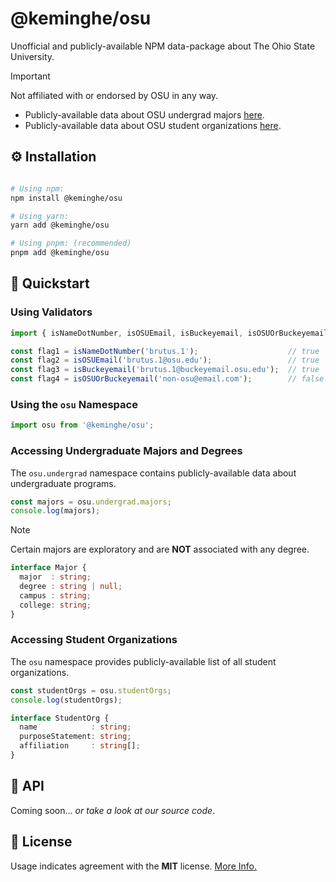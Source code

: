 # @keminghe/osu

Unofficial and publicly-available NPM data-package about The Ohio State University.

> [!IMPORTANT]
> 
> Not affiliated with or endorsed by OSU in any way.
>
> * Publicly-available data about OSU undergrad majors [here](https://undergrad.osu.edu/majors-and-academics/majors).
> * Publicly-available data about OSU student organizations [here](https://activities.osu.edu/involvement/student_organizations).

## :gear: Installation

```bash

# Using npm:
npm install @keminghe/osu

# Using yarn:
yarn add @keminghe/osu

# Using pnpm: (recommended)
pnpm add @keminghe/osu
```

## :rocket: Quickstart

### Using Validators

```typescript
import { isNameDotNumber, isOSUEmail, isBuckeyemail, isOSUOrBuckeyemail } from '@keminghe/osu';
```

```typescript
const flag1 = isNameDotNumber('brutus.1');                    // true
const flag2 = isOSUEmail('brutus.1@osu.edu');                 // true
const flag3 = isBuckeyemail('brutus.1@buckeyemail.osu.edu');  // true
const flag4 = isOSUOrBuckeyemail('non-osu@email.com');        // false
```

### Using the `osu` Namespace

```typescript
import osu from '@keminghe/osu';
```

### Accessing Undergraduate Majors and Degrees

The `osu.undergrad` namespace contains publicly-available data about undergraduate programs.

```typescript
const majors = osu.undergrad.majors;
console.log(majors);
```

> [!NOTE]
>
> Certain majors are exploratory and are **NOT** associated with any degree.

```typescript
interface Major {
  major  : string;
  degree : string | null;
  campus : string;
  college: string;
}
```

### Accessing Student Organizations

The `osu` namespace provides publicly-available list of all student organizations.

```typescript
const studentOrgs = osu.studentOrgs;
console.log(studentOrgs);
```

```typescript
interface StudentOrg {
  name            : string;
  purposeStatement: string;
  affiliation     : string[];
}
```

## :blue_book: API

Coming soon... *or take a look at our source code*.

## :key: License

Usage indicates agreement with the **MIT** license. [More Info.](https://mit-license.org/)
